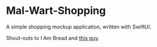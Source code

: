 # Mal-Wart-Shopping
A simple shopping mockup application, written with SwiftUI.

Shout-outs to I Am Bread and [this guy](https://www.youtube.com/watch?v=AJd1fLpyw3k).